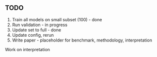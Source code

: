 ## TODO
1) Train all models on small subset (100) - done
2) Run validation - in progress
3) Update set to full - done
4) Update config, rerun
5) Write paper - placeholder for benchmark, methodology, interpretation

Work on interpretation
